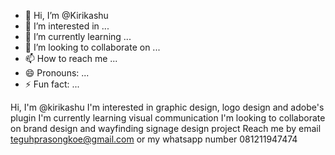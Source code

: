 - 👋 Hi, I’m @Kirikashu
- 👀 I’m interested in ...
- 🌱 I’m currently learning ...
- 💞️ I’m looking to collaborate on ...
- 📫 How to reach me ...
- 😄 Pronouns: ...
- ⚡ Fun fact: ...

<!---
Kirikashu/Kirikashu is a ✨ special ✨ repository because its `README.md` (this file) appears on your GitHub profile.
You can click the Preview link to take a look at your changes.
--->
Hi, I'm @kirikashu
I'm interested in graphic design, logo design and adobe's plugin
I'm currently learning visual communication
I'm looking to collaborate on brand design and wayfinding signage design project
Reach me by email teguhprasongkoe@gmail.com or my whatsapp number 081211947474
